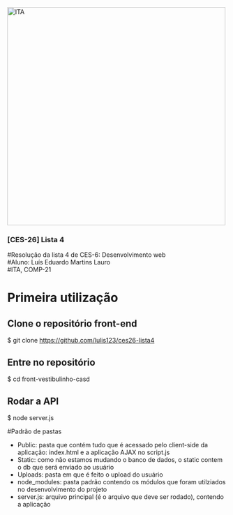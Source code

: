 <img alt="ITA" title="#front-vestibulinho-casd" src="https://logodownload.org/wp-content/uploads/2018/01/ita-logo.png" width="500px" />

### [CES-26] Lista 4
#Resolução da lista 4 de CES-6: Desenvolvimento web\
#Aluno: Luís Eduardo Martins Lauro\
#ITA, COMP-21

# Primeira utilização
## Clone o repositório front-end
$ git clone https://github.com/lulis123/ces26-lista4
## Entre no repositório
$ cd front-vestibulinho-casd

## Rodar a API
$ node server.js

#Padrão de pastas
- Public: pasta que contém tudo que é acessado pelo client-side da aplicação: index.html e a aplicação AJAX no script.js
- Static: como não estamos mudando o banco de dados, o static contem o db que será enviado ao usuário
- Uploads: pasta em que é feito o upload do usuário
- node_modules: pasta padrão contendo os módulos que foram utilziados no desenvolvimento do projeto
- server.js: arquivo principal (é o arquivo que deve ser rodado), contendo a aplicação
